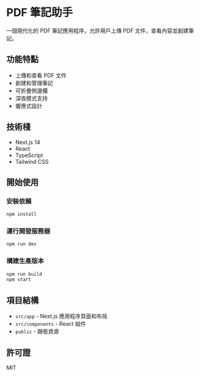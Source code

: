 # PDF 筆記助手

一個現代化的 PDF 筆記應用程序，允許用戶上傳 PDF 文件，查看內容並創建筆記。

## 功能特點

- 上傳和查看 PDF 文件
- 創建和管理筆記
- 可折疊側邊欄
- 深夜模式支持
- 響應式設計

## 技術棧

- Next.js 14
- React
- TypeScript
- Tailwind CSS

## 開始使用

### 安裝依賴

```bash
npm install
```

### 運行開發服務器

```bash
npm run dev
```

### 構建生產版本

```bash
npm run build
npm start
```

## 項目結構

- `src/app` - Next.js 應用程序頁面和布局
- `src/components` - React 組件
- `public` - 靜態資源

## 許可證

MIT
